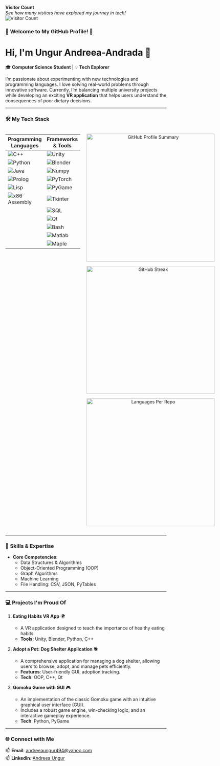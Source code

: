 **Visitor Count**  
*See how many visitors have explored my journey in tech!*  
![Visitor Count](https://profile-counter.glitch.me/Andreea410/count.svg)  

### 🚀 **Welcome to My GitHub Profile!** 🌟  

# Hi, I'm Ungur Andreea-Andrada 👋  

🎓 **Computer Science Student** | 💡 **Tech Explorer**  

I’m passionate about experimenting with new technologies and programming languages. I love solving real-world problems through innovative software. Currently, I’m balancing multiple university projects while developing an exciting **VR application** that helps users understand the consequences of poor dietary decisions.  

---  

### 🛠️ **My Tech Stack**  

<div style="display: flex;">  

<div style="flex: 1;">  

| **Programming Languages**  | **Frameworks & Tools**  |
|----------------------------|-------------------------|
| ![C++](https://img.shields.io/badge/-C++-00599C?logo=cplusplus&logoColor=white)  | ![Unity](https://img.shields.io/badge/-Unity-000000?logo=unity&logoColor=white)  |
| ![Python](https://img.shields.io/badge/-Python-3776AB?logo=python&logoColor=white)  | ![Blender](https://img.shields.io/badge/-Blender-F5792A?logo=blender&logoColor=white)  |
| ![Java](https://img.shields.io/badge/-Java-007396?logo=java&logoColor=white)  | ![Numpy](https://img.shields.io/badge/-Numpy-013243?logo=numpy&logoColor=white)  |
| ![Prolog](https://img.shields.io/badge/-Prolog-red)  | ![PyTorch](https://img.shields.io/badge/-PyTorch-EE4C2C?logo=pytorch&logoColor=white)  |
| ![Lisp](https://img.shields.io/badge/-Lisp-lightgrey)  | ![PyGame](https://img.shields.io/badge/-PyGame-green)  |
| ![x86 Assembly](https://img.shields.io/badge/-x86%20Assembly-blue)  | ![Tkinter](https://img.shields.io/badge/-Tkinter-orange)  |
|                          | ![SQL](https://img.shields.io/badge/-SQL-4479A1?logo=postgresql&logoColor=white)  |
|                          | ![Qt](https://img.shields.io/badge/-Qt-41CD52?logo=qt&logoColor=white)  |
|                          | ![Bash](https://img.shields.io/badge/-Bash-4EAA25?logo=gnubash&logoColor=white)  |
|                          | ![Matlab](https://img.shields.io/badge/-Matlab-0076A8)  |
|                          | ![Maple](https://img.shields.io/badge/-Maple-red)  |  

</div>  

<div style="flex: 1; padding-left: 20px;">  

<p align="center">  
  <img src="https://github-profile-summary-cards.vercel.app/api/cards/profile-details?username=Andreea410&theme=github_dark" alt="GitHub Profile Summary" width="400">  
</p>  

<p align="center">  
  <img src="https://github-readme-streak-stats.herokuapp.com/?user=Andreea410&theme=gruvbox" alt="GitHub Streak" width="400">  
</p>  

<p align="center">  
  <img src="https://github-profile-summary-cards.vercel.app/api/cards/repos-per-language?username=Andreea410&theme=github_dark" alt="Languages Per Repo" width="400">  
</p>  

</div>  

</div>  

---  

### 🧠 **Skills & Expertise**  

- **Core Competencies**:  
  - Data Structures & Algorithms  
  - Object-Oriented Programming (OOP)  
  - Graph Algorithms  
  - Machine Learning  
  - File Handling: CSV, JSON, PyTables  

---  

### 💻 **Projects I'm Proud Of**  

1. **Eating Habits VR App** 🌍  
   - A VR application designed to teach the importance of healthy eating habits.  
   - **Tools**: Unity, Blender, Python, C++  

2. **Adopt a Pet: Dog Shelter Application** 🐕  
   - A comprehensive application for managing a dog shelter, allowing users to browse, adopt, and manage pets efficiently.  
   - **Features**: User-friendly GUI, adoption tracking.  
   - **Tech**: OOP, C++, Qt  

3. **Gomoku Game with GUI** 🎮  
   - An implementation of the classic Gomoku game with an intuitive graphical user interface (GUI).  
   - Includes a robust game engine, win-checking logic, and an interactive gameplay experience.  
   - **Tech**: Python, PyGame  

---  

### 🌐 **Connect with Me**  

📫 **Email**: andreeaungur494@yahoo.com  
📫 **LinkedIn**: [Andreea Ungur](https://www.linkedin.com/in/andreea-ungur-b45751306)  
